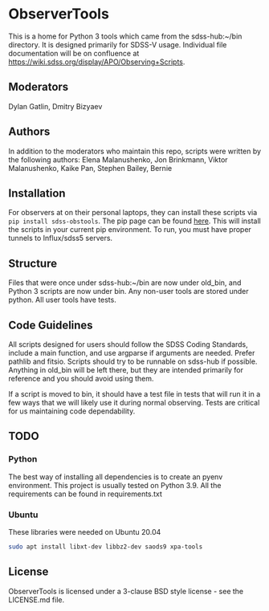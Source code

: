 # ObserverTools

This is a home for Python 3 tools which came from the sdss-hub:~/bin directory.
 It is designed primarily for SDSS-V usage. Individual file documentation will
 be on confluence at <https://wiki.sdss.org/display/APO/Observing+Scripts>.

## Moderators

Dylan Gatlin, Dmitry Bizyaev

## Authors

In addition to the moderators who maintain this repo, scripts were written by
 the following authors: Elena Malanushenko, Jon Brinkmann, Viktor Malanushenko,
 Kaike Pan, Stephen Bailey, Bernie

## Installation

For observers at on their personal laptops, they can install these scripts via
 `pip install sdss-obstools`. The pip page can be found
 [here](https://pypi.org/project/sdss-obstools/). This will install the scripts
 in your current pip environment. To run, you must have proper tunnels to
 Influx/sdss5 servers.

## Structure

Files that were once under sdss-hub:~/bin are now under old_bin, and Python 3
 scripts are now under bin. Any non-user tools are stored under python. All
 user tools have tests.

## Code Guidelines

All scripts designed for users should follow the SDSS Coding Standards, include
 a main function,
 and use argparse if arguments are needed. Prefer pathlib and fitsio. Scripts
 should try to be runnable on sdss-hub if possible. Anything in old_bin will
 be left there, but they are intended primarily for reference and you should
 avoid using them.

If a script is moved to bin, it should have a test file in tests that will run
 it in a few ways that we will likely use it during normal observing. Tests
 are critical for us maintaining code dependability.

## TODO
  
### Python

The best way of installing all dependencies is to create an pyenv
 environment. This project is usually tested on Python 3.9. All the requirements
 can be found in requirements.txt

### Ubuntu

These libraries were needed on Ubuntu 20.04

```bash
sudo apt install libxt-dev libbz2-dev saods9 xpa-tools

```

## License

ObserverTools is licensed under a 3-clause BSD style license - see the
 LICENSE.md file.
